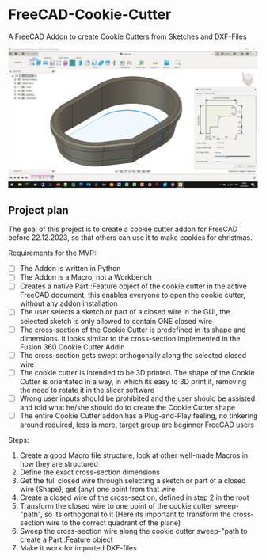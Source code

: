 # FreeCAD-Cookie-Cutter
A FreeCAD Addon to create Cookie Cutters from Sketches and DXF-Files

![](images/fusion-360-cookie-cutter-addin.png)

## Project plan

The goal of this project is to create a cookie cutter addon for FreeCAD before 22.12.2023, so that others can use it to make cookies for christmas.

Requirements for the MVP:
- [ ] The Addon is written in Python
- [ ] The Addon is a Macro, not a Workbench
- [ ] Creates a native Part::Feature object of the cookie cutter in the active FreeCAD document, this enables everyone to open the cookie cutter, without any addon installation
- [ ] The user selects a sketch or part of a closed wire in the GUI, the selected sketch is only allowed to contain ONE closed wire
- [ ] The cross-section of the Cookie Cutter is predefined in its shape and dimensions. It looks similar to the cross-section implemented in the Fusion 360 Cookie Cutter Addin
- [ ] The cross-section gets swept orthogonally along the selected closed wire
- [ ] The cookie cutter is intended to be 3D printed. The shape of the Cookie Cutter is orientated in a way, in which its easy to 3D print it, removing the need to rotate it in the slicer software
- [ ] Wrong user inputs should be prohibited and the user should be assisted and told what he/she should do to create the Cookie Cutter shape
- [ ] The entire Cookie Cutter addon has a Plug-and-Play feeling, no tinkering around required, less is more, target group are beginner FreeCAD users

Steps:
1. Create a good Macro file structure, look at other well-made Macros in how they are structured
2. Define the exact cross-section dimensions
3. Get the full closed wire through selecting a sketch or part of a closed wire (Shape), get (any) one point from that wire
4. Create a closed wire of the cross-section, defined in step 2 in the root
5. Transform the closed wire to one point of the cookie cutter sweep-"path", so its orthogonal to it (Here its important to transform the cross-section wire to the correct quadrant of the plane)
6. Sweep the cross-section wire along the cookie cutter sweep-"path to create a Part::Feature object
7. Make it work for imported DXF-files

